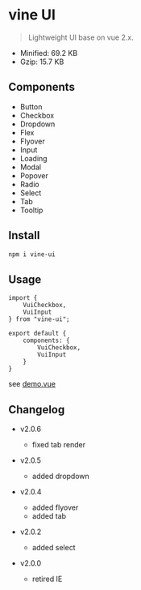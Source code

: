 # vine UI
> Lightweight UI base on vue 2.x.
* Minified: 69.2 KB
* Gzip: 15.7 KB
## Components
* Button
* Checkbox
* Dropdown
* Flex
* Flyover
* Input
* Loading
* Modal
* Popover
* Radio
* Select
* Tab
* Tooltip
## Install
```sh
npm i vine-ui
```
## Usage
```
import {
    VuiCheckbox,
    VuiInput
} from "vine-ui";

export default {
    components: {
        VuiCheckbox,
        VuiInput
    }
}
```
see [demo.vue](public/src/demo.vue)

## Changelog

* v2.0.6
    * fixed tab render

* v2.0.5
    * added dropdown

* v2.0.4
    * added flyover
    * added tab

* v2.0.2
    * added select

* v2.0.0
    * retired IE
